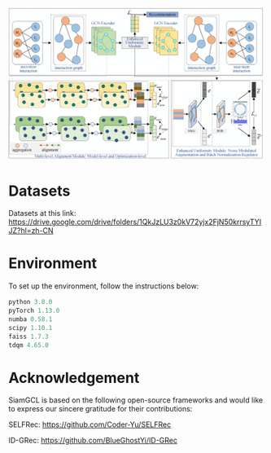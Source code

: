 
<p align="left">
  <img src="SiamGCL.png" alt="framework" width="500"/>
</p>

# **Datasets**
Datasets at this link: <https://drive.google.com/drive/folders/1QkJzLU3z0kV72yjx2FjN50krrsyTYIJZ?hl=zh-CN>
# **Environment**
To set up the environment, follow the instructions below:
```python
python 3.8.0
pyTorch 1.13.0
numba 0.58.1
scipy 1.10.1
faiss 1.7.3
tdqm 4.65.0
```


# **Acknowledgement**
SiamGCL is based on the following open-source frameworks and would like to express our sincere gratitude for their contributions:

SELFRec: <https://github.com/Coder-Yu/SELFRec>

ID-GRec: <https://github.com/BlueGhostYi/ID-GRec>
